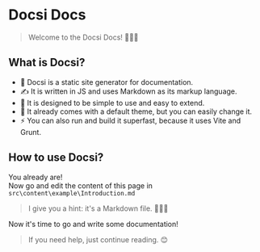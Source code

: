 # Docsi Docs

> Welcome to the Docsi Docs! 🎉🎉🎉

## What is Docsi?

- 📄 Docsi is a static site generator for documentation. <br/>
- ✍️ It is written in JS and uses Markdown as its markup language. <br/>
- 👶 It is designed to be simple to use and easy to extend. <br/>
- 🎨 It already comes with a default theme, but you can easily change it. <br/>
- ⚡ You can also run and build it superfast, because it uses Vite and Grunt. <br/>

## How to use Docsi?

You already are! <br/>
Now go and edit the content of this page in `src\content\example\Introduction.md` <br/>
> I give you a hint: it's a Markdown file. 🤯🤯🤯 <br/>

Now it's time to go and write some documentation! <br/>
> If you need help, just continue reading. 😊 <br/>
